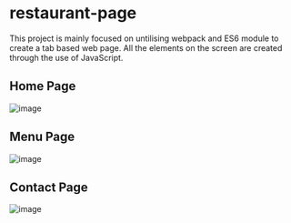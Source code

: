 # restaurant-page
This project is mainly focused on untilising webpack and ES6 module to create a tab based web page. All the elements on the screen are created through the use of JavaScript.

## Home Page
![image](https://user-images.githubusercontent.com/65904106/183622236-90f7e57d-3ded-44ac-8e68-ea0a40f692a1.png)

## Menu Page
![image](https://user-images.githubusercontent.com/65904106/183622284-9e138a9f-cc6c-4fa6-9d98-4998412e66df.png)

## Contact Page
![image](https://user-images.githubusercontent.com/65904106/183622327-434102c8-af6a-46d0-8e6b-8d2a5c345ad6.png)
